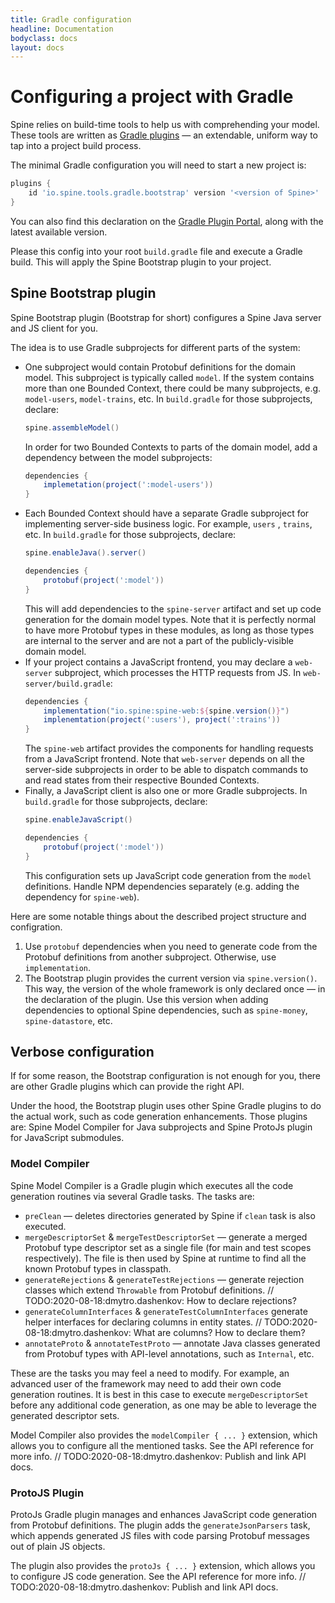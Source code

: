 ```yaml
---
title: Gradle configuration
headline: Documentation
bodyclass: docs
layout: docs
---
```


# Configuring a project with Gradle

Spine relies on build-time tools to help us with comprehending your model. These tools are written
as [Gradle plugins](https://docs.gradle.org/current/userguide/plugins.html) — an extendable, uniform
way to tap into a project build process.

The minimal Gradle configuration you will need to start a new project is:
```gradle
plugins {
    id 'io.spine.tools.gradle.bootstrap' version '<version of Spine>'
}
```

You can also find this declaration on the [Gradle Plugin Portal](https://plugins.gradle.org/plugin/io.spine.tools.gradle.bootstrap),
along with the latest available version.

Please this config into your root `build.gradle` file and execute a Gradle build. This will apply
the Spine Bootstrap plugin to your project.

## Spine Bootstrap plugin 

Spine Bootstrap plugin (Bootstrap for short) configures a Spine Java server and JS client for you.

The idea is to use Gradle subprojects for different parts of the system:
 - One subproject would contain Protobuf definitions for the domain model. This subproject is
   typically called `model`. If the system contains more than one Bounded Context, there could be
   many subprojects, e.g. `model-users`, `model-trains`, etc. In `build.gradle` for those
   subprojects, declare:
   ```gradle
   spine.assembleModel()
   ```
   In order for two Bounded Contexts to parts of the domain model, add a dependency between
   the model subprojects:
   ```gradle
   dependencies {
       implemetation(project(':model-users'))
   }
   ```
 - Each Bounded Context should have a separate Gradle subproject for implementing server-side
   business logic. For example, `users` , `trains`, etc. In `build.gradle` for those
   subprojects, declare:
   ```gradle
   spine.enableJava().server()
   
   dependencies {
       protobuf(project(':model'))
   }
   ```
   This will add dependencies to the `spine-server` artifact and set up code generation for
   the domain model types. Note that it is perfectly normal to have more Protobuf types in
   these modules, as long as those types are internal to the server and are not a part of
   the publicly-visible domain model.
 - If your project contains a JavaScript frontend, you may declare a `web-server` subproject, which
   processes the HTTP requests from JS. In `web-server/build.gradle`:
   ```gradle
   dependencies {
       implementation("io.spine:spine-web:${spine.version()}")
       implenemtation(project(':users'), project(':trains'))
   }
   ```
   The `spine-web` artifact provides the components for handling requests from a JavaScript
   frontend. Note that `web-server` depends on all the server-side subprojects in order to be able
   to dispatch commands to and read states from their respective Bounded Contexts.
 - Finally, a JavaScript client is also one or more Gradle subprojects. In `build.gradle` for those
   subprojects, declare:
   ```gradle
   spine.enableJavaScript()
   
   dependencies {
       protobuf(project(':model'))
   }
   ```
   This configuration sets up JavaScript code generation from the `model` definitions. Handle NPM
   dependencies separately (e.g. adding the dependency for `spine-web`).
   
Here are some notable things about the described project structure and configration.
1. Use `protobuf` dependencies when you need to generate code from the Protobuf definitions from
   another subproject. Otherwise, use `implementation`.
2. The Bootstrap plugin provides the current version via `spine.version()`. This way, the version of
   the whole framework is only declared once — in the declaration of the plugin. Use this version
   when adding dependencies to optional Spine dependencies, such as `spine-money`,
   `spine-datastore`, etc.
   
## Verbose configuration

If for some reason, the Bootstrap configuration is not enough for you, there are other Gradle
plugins which can provide the right API.

Under the hood, the Bootstrap plugin uses other Spine Gradle plugins to do the actual work, such
as code generation enhancements. Those plugins are: Spine Model Compiler for Java subprojects and
Spine ProtoJs plugin for JavaScript submodules.

### Model Compiler

Spine Model Compiler is a Gradle plugin which executes all the code generation routines via several
Gradle tasks. The tasks are:

 - `preClean` — deletes directories generated by Spine if `clean` task is also executed.
 - `mergeDescriptorSet` & `mergeTestDescriptorSet` — generate a merged Protobuf type descriptor set
   as a single file (for main and test scopes respectively). The file is then used by Spine at
   runtime to find all the known Protobuf types in classpath.
 - `generateRejections` & `generateTestRejections` — generate rejection classes which extend
   `Throwable` from Protobuf definitions. // TODO:2020-08-18:dmytro.dashenkov: How to declare rejections?
 - `generateColumnInterfaces` & `generateTestColumnInterfaces` generate helper interfaces for
   declaring columns in entity states. // TODO:2020-08-18:dmytro.dashenkov: What are columns? How to declare them?
 - `annotateProto` & `annotateTestProto` — annotate Java classes generated from Protobuf types with
   API-level annotations, such as `Internal`, etc.
   
These are the tasks you may feel a need to modify. For example, an advanced user of the framework
may need to add their own code generation routines. It is best in this case to execute
`mergeDescriptorSet` before any additional code generation, as one may be able to leverage
the generated descriptor sets.

Model Compiler also provides the `modelCompiler { ... }` extension, which allows you to configure
all the mentioned tasks. See the API reference for more info. // TODO:2020-08-18:dmytro.dashenkov: Publish and link API docs.

### ProtoJS Plugin

ProtoJs Gradle plugin manages and enhances JavaScript code generation from Protobuf definitions.
The plugin adds the `generateJsonParsers` task, which appends generated JS files with code parsing
Protobuf messages out of plain JS objects.

The plugin also provides the `protoJs { ... }` extension, which allows you to configure JS code
generation. See the API reference for more info. // TODO:2020-08-18:dmytro.dashenkov: Publish and link API docs.
